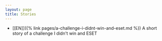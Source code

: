 ```yaml
---
layout: page
title: Stories
---
```



* [[EN]]({% link pages/a-challenge-i-didnt-win-and-eset.md %}) A short story of a challenge I didn't win and ESET
